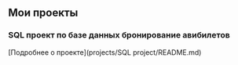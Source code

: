 ## Мои проекты
  ### SQL проект по базе данных бронирование авибилетов
  [Подробнее о проекте](projects/SQL project/README.md)
